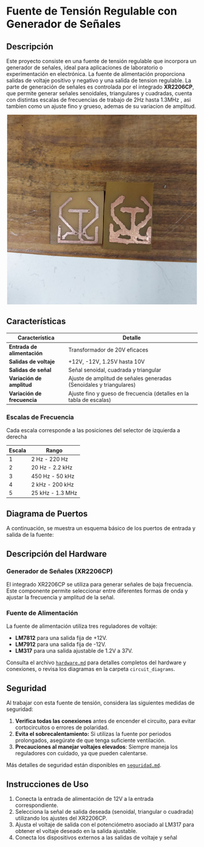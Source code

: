 # Fuente de Tensión Regulable con Generador de Señales

## Descripción
Este proyecto consiste en una fuente de tensión regulable que incorpora un generador de señales, ideal para aplicaciones de laboratorio o experimentación en electrónica. La fuente de alimentación proporciona salidas de voltaje positivo y negativo y una salida de tension regulable. La parte de generación de señales es controlada por el integrado **XR2206CP**, que permite generar señales senoidales, triangulares y cuadradas, cuenta con distintas escalas de frecuencias de trabajo de 2Hz hasta 1.3MHz , asi tambien como un ajuste fino y grueso, ademas de su variacion de amplitud.

<p align="center">
  <img src="Imagenes/Bueno%20y%20malo.jpg" alt="Descripción de la imagen" width="500">
</p>



## Características

| Característica                  | Detalle                                                    |
|---------------------------------|------------------------------------------------------------|
| **Entrada de alimentación**      | Transformador de 20V eficaces                           |
| **Salidas de voltaje**           | +12V, -12V, 1.25V hasta 10V                               |
| **Salidas de señal**             | Señal senoidal, cuadrada y triangular           |
| **Variación de amplitud**        | Ajuste de amplitud de señales generadas (Senoidales y triangulares)      |
| **Variación de frecuencia**      | Ajuste fino y gueso de frecuencia (detalles en la tabla de escalas)        |


### Escalas de Frecuencia
Cada escala corresponde a las posiciones del selector de izquierda a derecha

| Escala | Rango               |
|--------|----------------------|
| 1      | 2 Hz - 220 Hz       |
| 2      | 20 Hz - 2.2 kHz     |
| 3      | 450 Hz - 50 kHz     |
| 4      | 2 kHz - 200 kHz     |
| 5      | 25 kHz - 1.3 MHz    |

## Diagrama de Puertos
A continuación, se muestra un esquema básico de los puertos de entrada y salida de la fuente:

## Descripción del Hardware
### Generador de Señales (XR2206CP)
El integrado XR2206CP se utiliza para generar señales de baja frecuencia. Este componente permite seleccionar entre diferentes formas de onda y ajustar la frecuencia y amplitud de la señal.

### Fuente de Alimentación
La fuente de alimentación utiliza tres reguladores de voltaje:
- **LM7812** para una salida fija de +12V.
- **LM7912** para una salida fija de -12V.
- **LM317** para una salida ajustable de 1.2V a 37V.

Consulta el archivo [`hardware.md`](docs/hardware.md) para detalles completos del hardware y conexiones, o revisa los diagramas en la carpeta `circuit_diagrams`.

## Seguridad
Al trabajar con esta fuente de tensión, considera las siguientes medidas de seguridad:

1. **Verifica todas las conexiones** antes de encender el circuito, para evitar cortocircuitos o errores de polaridad.
2. **Evita el sobrecalentamiento:** Si utilizas la fuente por periodos prolongados, asegúrate de que tenga suficiente ventilación.
3. **Precauciones al manejar voltajes elevados**: Siempre maneja los reguladores con cuidado, ya que pueden calentarse.

Más detalles de seguridad están disponibles en [`seguridad.md`](docs/seguridad.md).

## Instrucciones de Uso
1. Conecta la entrada de alimentación de 12V a la entrada correspondiente.
2. Selecciona la señal de salida deseada (senoidal, triangular o cuadrada) utilizando los ajustes del XR2206CP.
3. Ajusta el voltaje de salida con el potenciómetro asociado al LM317 para obtener el voltaje deseado en la salida ajustable.
4. Conecta los dispositivos externos a las salidas de voltaje y señal
